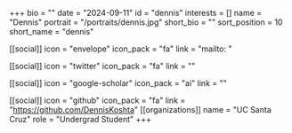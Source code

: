 +++
bio = "" 
date = "2024-09-11" 
id = "dennis" 
interests = [] 
name = "Dennis" 
portrait = "/portraits/dennis.jpg" 
short_bio = "" 
sort_position = 10
 short_name = "dennis" 

[[social]] 
    icon = "envelope" 
    icon_pack = "fa" 
    link = "mailto: "

 [[social]] 
    icon = "twitter" 
    icon_pack = "fa" 
    link = "" 

[[social]] 
    icon = "google-scholar" 
    icon_pack = "ai" 
    link = "" 

[[social]] 
    icon = "github" 
    icon_pack = "fa" 
    link = "https://github.com/DennisKoshta" 
[[organizations]] 
     name = "UC Santa Cruz" 
      role = "Undergrad Student" 
+++